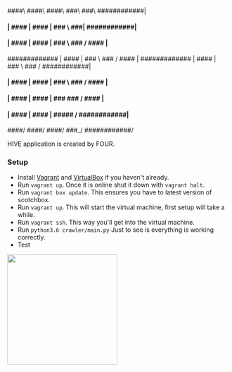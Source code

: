 ####\    ####\   ####\  ###\          ###\  ############|
#### |   #### |  #### | ### \         ###|  ############|
#### |   #### |  #### |  ### \       ### /  #### |
############# |  #### |   ### \     ### /   #### |
############# |  #### |    ### \   ### /    ############|
#### |   #### |  #### |     ### \ ### /     #### |
#### |   #### |  #### |      ### ### /      #### |
#### |   #### |  #### |       ##### /       ############|
####/    ####/   ####/         ###_/        ############/

HIVE application is created by FOUR.

### Setup

* Install [Vagrant](https://www.vagrantup.com/) and [VirtualBox](https://www.virtualbox.org/wiki/Downloads) if you haven't already.
* Run ```vagrant up```. Once it is online shut it down with ```vagrant halt```.
* Run ```vagrant box update```. This ensures you have to latest version of scotchbox.
* Run ```vagrant up```. This will start the virtual machine, first setup will take a while.
* Run ```vagrant ssh```. This way you'll get into the virtual machine.
* Run ```python3.6 crawler/main.py``` Just to see is everything is working correctly. 
* Test

<img src="https://hive.airsweeper.nl/branding/logo.png" width="250">
